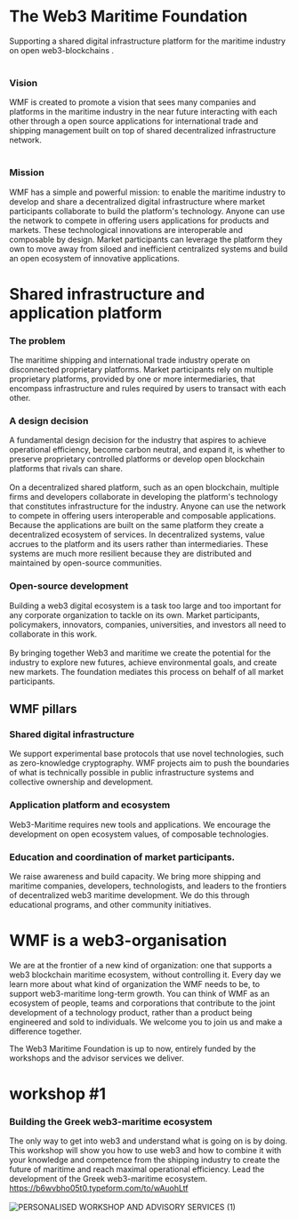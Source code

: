 # The Web3 Maritime Foundation 
Supporting a shared digital infrastructure platform for the maritime industry on open web3-blockchains .<br><br>

### Vision
WMF is created to promote a vision that sees many companies and platforms in the maritime industry in the near future interacting with each other through a  open source applications for international trade and shipping management built on top of shared decentralized infrastructure network.<br><br>
### Mission
WMF has a simple and powerful mission: to enable the maritime industry to develop and share a decentralized digital infrastructure where market participants collaborate to build the platform's technology. Anyone can use the network to compete in offering users applications for products and markets. These technological innovations are interoperable and composable by design. Market participants can leverage the platform they own to move away from siloed and inefficient centralized systems and build an open ecosystem of innovative applications. 

# Shared infrastructure and application platform
### The problem
The maritime shipping and international trade industry operate on disconnected proprietary platforms. Market participants rely on multiple proprietary platforms, provided by one or more intermediaries, that encompass infrastructure and rules required by users to transact with each other. 
### A design decision
A fundamental design decision for the industry that aspires to achieve operational efficiency, become carbon neutral, and expand it, is whether to preserve proprietary controlled platforms or develop open blockchain platforms that rivals can share. <br><br>
On a decentralized shared platform, such as an open blockchain, multiple firms and developers collaborate in developing the platform's technology that constitutes infrastructure for the industry. Anyone can use the network to compete in offering users interoperable and composable applications. Because the applications are built on the same platform they create a decentralized ecosystem of services. In decentralized systems, value accrues to the platform and its users rather than intermediaries. These systems are much more resilient because they are distributed and maintained by open-source communities.
###  Open-source development
Building a web3 digital ecosystem is a task too large and too important for any corporate organization to tackle on its own. Market participants, policymakers, innovators, companies, universities, and investors all need to collaborate in this work. <br><br> 
By bringing together Web3 and maritime we create the potential for the industry to explore new futures, achieve environmental goals, and create new markets. The foundation mediates this process on behalf of all market participants.
 
## WMF pillars

### Shared digital infrastructure
We support experimental base protocols that use novel technologies, such as zero-knowledge cryptography. WMF projects aim to push the boundaries of what is technically possible in public infrastructure systems and collective ownership and development.
### Application platform and ecosystem 
Web3-Maritime requires new tools and applications. We encourage the development on open ecosystem values, of composable technologies.
### Education and coordination of market participants.<br>
We raise awareness and build capacity. We bring more shipping and maritime companies, developers, technologists, and leaders to the frontiers of decentralized web3 maritime development. We do this through educational programs, and other community initiatives.<br> 

# WMF is a web3-organisation
We are at the frontier of a new kind of organization: one that supports a web3 blockchain maritime ecosystem, without controlling it. Every day we learn more about what kind of organization the WMF needs to be, to support web3-maritime long-term growth.
You can think of WMF as an ecosystem of people, teams and corporations that contribute to the joint development of a technology product, rather than a product being engineered and sold to individuals. We welcome you to join us and make a difference together.<br>


The Web3 Maritime Foundation is up to now, entirely funded by the workshops and the advisor services we deliver.

# workshop #1
### Building the Greek web3-maritime ecosystem 
The only way to get into web3 and understand what is going on is by doing. This workshop will show you how to use web3 and how to combine it with your knowledge and competence from the shipping industry to create the future of maritime and reach maximal operational efficiency. Lead the development of the Greek web3-maritime ecosystem.<br>
https://b6wvbho05t0.typeform.com/to/wAuohLtf <br><br>
![PERSONALISED WORKSHOP AND ADVISORY SERVICES (1)](https://user-images.githubusercontent.com/80890815/174136331-1e526214-85a9-4c39-9637-528bc089107c.png)
<br><br>







